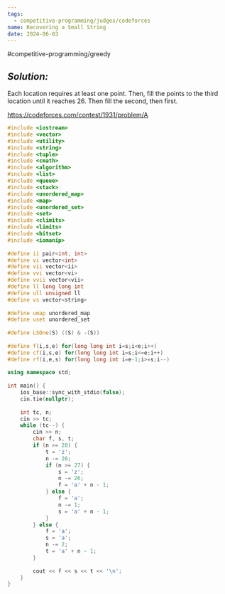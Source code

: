 ```yaml
---
tags:
  - competitive-programming/judges/codeforces
name: Recovering a Small String
date: 2024-06-03
---
```

#competitive-programming/greedy 
## _Solution:_
Each location requires at least one point. Then, fill the points to the third location until it reaches 26. Then fill the second, then first.

https://codeforces.com/contest/1931/problem/A
```cpp
#include <iostream>
#include <vector>
#include <utility>
#include <string>
#include <tuple>
#include <cmath>
#include <algorithm>
#include <list>
#include <queue>
#include <stack>
#include <unordered_map>
#include <map>
#include <unordered_set>
#include <set>
#include <climits>
#include <limits>
#include <bitset>
#include <iomanip>
 
#define ii pair<int, int>
#define vi vector<int>
#define vii vector<ii>
#define vvi vector<vi>
#define vvii vector<vii>
#define ll long long int
#define ull unsigned ll
#define vs vector<string>
 
#define umap unordered_map
#define uset unordered_set
 
#define LSOne(S) ((S) & -(S))
 
#define f(i,s,e) for(long long int i=s;i<e;i++)
#define cf(i,s,e) for(long long int i=s;i<=e;i++)
#define rf(i,e,s) for(long long int i=e-1;i>=s;i--)
 
using namespace std;
 
int main() {
	ios_base::sync_with_stdio(false);
	cin.tie(nullptr);
 
	int tc, n;
	cin >> tc;
	while (tc--) {
		cin >> n;
		char f, s, t;
		if (n >= 28) {
			t = 'z';
			n -= 26;
			if (n >= 27) {
				s = 'z';
				n -= 26;
				f = 'a' + n - 1;
			} else {
				f = 'a';
				n -= 1;
				s = 'a' + n - 1;
			}
		} else {
			f = 'a';
			s = 'a';
			n -= 2;
			t = 'a' + n - 1;
		}
 
		cout << f << s << t << '\n';
	}
}
```
